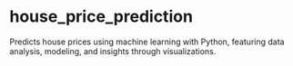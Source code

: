 # house_price_prediction
Predicts house prices using machine learning with Python, featuring data analysis, modeling, and insights through visualizations.
